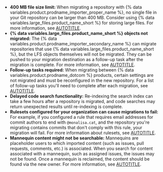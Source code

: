 * **400 MB file size limit:** When migrating a repository with {% data variables.product.prodname_importer_proper_name %}, no single file in your Git repository can be larger than 400 MB. Consider using {% data variables.large_files.product_name_short %} for storing large files. For more information, see [AUTOTITLE](/repositories/working-with-files/managing-large-files).
* **{% data variables.large_files.product_name_short %} objects not migrated:** The {% data variables.product.prodname_importer_secondary_name %} can migrate repositories that use {% data variables.large_files.product_name_short %}, but the LFS objects themselves will not be migrated. They can be pushed to your migration destination as a follow-up task after the migration is complete. For more information, see [AUTOTITLE](/repositories/creating-and-managing-repositories/duplicating-a-repository#mirroring-a-repository-that-contains-git-large-file-storage-objects).
* **Follow-up tasks required:** When migrating between {% data variables.product.prodname_dotcom %} products, certain settings are not migrated and must be reconfigured in the new repository. For a list of follow-up tasks you'll need to complete after each migration, see [AUTOTITLE](/migrations/using-github-enterprise-importer/migrating-between-github-products/overview-of-a-migration-between-github-products#completing-follow-up-tasks).
* **Delayed code search functionality:** Re-indexing the search index can take a few hours after a repository is migrated, and code searches may return unexpected results until re-indexing is complete.
* **Rulesets configured for your organization can cause migrations to fail:** For example, if you configured a rule that requires email addresses for commit authors to end with `@monalisa.cat`, and the repository you're migrating contains commits that don't comply with this rule, your migration will fail. For more information about rulesets, see [AUTOTITLE](/enterprise-cloud@latest/repositories/configuring-branches-and-merges-in-your-repository/managing-rulesets/about-rulesets).
* **Mannequin content might not be searchable:** Mannequins are placeholder users to which imported content (such as issues, pull requests, comments, etc.) is associated. When you search for content associated with a mannequin, such as assigned issues, the issues may not be found. Once a mannequin is reclaimed, the content should be found via the new owner. For more information, see [AUTOTITLE](/migrations/using-github-enterprise-importer/completing-your-migration-with-github-enterprise-importer/reclaiming-mannequins-for-github-enterprise-importer).
